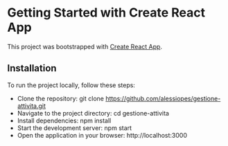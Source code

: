 # Getting Started with Create React App

This project was bootstrapped with [Create React App](https://github.com/facebook/create-react-app).

## Installation
To run the project locally, follow these steps:

- Clone the repository: git clone https://github.com/alessiopes/gestione-attivita.git
- Navigate to the project directory: cd gestione-attivita
- Install dependencies: npm install
- Start the development server: npm start
- Open the application in your browser: http://localhost:3000
